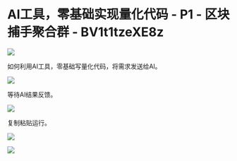 # AI工具，零基础实现量化代码 - P1 - 区块捕手聚合群 - BV1t1tzeXE8z

![](img/b33afbf3a92eaab50d46f1c1c268b4e2_0.png)

如何利用AI工具，零基础写量化代码，将需求发送给AI。

![](img/b33afbf3a92eaab50d46f1c1c268b4e2_2.png)

等待AI结果反馈。

![](img/b33afbf3a92eaab50d46f1c1c268b4e2_4.png)

复制粘贴运行。

![](img/b33afbf3a92eaab50d46f1c1c268b4e2_6.png)

![](img/b33afbf3a92eaab50d46f1c1c268b4e2_7.png)